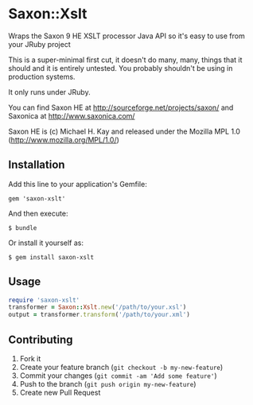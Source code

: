 # Saxon::Xslt

Wraps the Saxon 9 HE XSLT processor Java API so it's easy to use from your JRuby project

This is a super-minimal first cut, it doesn't do many, many, things that it should and it is entirely untested. You probably shouldn't be using in production systems.

It only runs under JRuby.

You can find Saxon HE at http://sourceforge.net/projects/saxon/ and Saxonica at http://www.saxonica.com/

Saxon HE is (c) Michael H. Kay and released under the Mozilla MPL 1.0 (http://www.mozilla.org/MPL/1.0/)

## Installation

Add this line to your application's Gemfile:

    gem 'saxon-xslt'

And then execute:

    $ bundle

Or install it yourself as:

    $ gem install saxon-xslt

## Usage

```ruby
require 'saxon-xslt'
transformer = Saxon::Xslt.new('/path/to/your.xsl')
output = transformer.transform('/path/to/your.xml')
```

## Contributing

1. Fork it
2. Create your feature branch (`git checkout -b my-new-feature`)
3. Commit your changes (`git commit -am 'Add some feature'`)
4. Push to the branch (`git push origin my-new-feature`)
5. Create new Pull Request
